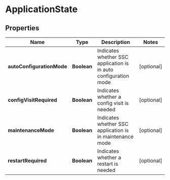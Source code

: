 
# ApplicationState

## Properties
Name | Type | Description | Notes
------------ | ------------- | ------------- | -------------
**autoConfigurationMode** | **Boolean** | Indicates whether SSC application is in auto configuration mode |  [optional]
**configVisitRequired** | **Boolean** | Indicates whether a config visit is needed |  [optional]
**maintenanceMode** | **Boolean** | Indicates whether SSC application is in maintenance mode |  [optional]
**restartRequired** | **Boolean** | Indicates whether a restart is needed |  [optional]



